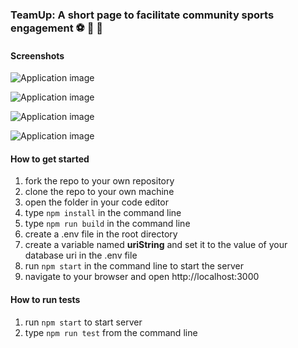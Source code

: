 ### TeamUp: A short page to facilitate community sports engagement :soccer: :basketball: :football:

#### Screenshots

![Application image](/screenshots/hompage1.png)

![Application image](/screenshots/hompage2.png)

![Application image](/screenshots/hompage3.png)

![Application image](/screenshots/hompage4.png)


#### How to get started
1) fork the repo to your own repository
2) clone the repo to your own machine
3) open the folder in your code editor
4) type `npm install` in the command line
5) type `npm run build` in the command line
6) create a .env file in the root directory
7) create a variable named **uriString** and set it to the value of your database uri in the .env file
8) run `npm start` in the command line to start the server
9) navigate to your browser and open http://localhost:3000

#### How to run tests
1) run `npm start` to start server
2) type `npm run test` from the command line



